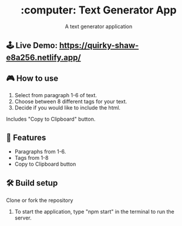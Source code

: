 <h1 align="center">:computer: Text Generator App</h1>

<p align="center">A text generator application</p>

## 🕹 Live Demo: https://quirky-shaw-e8a256.netlify.app/


## 🎮 How to use
1. Select from paragraph 1-6 of text.
2. Choose between 8 different tags for your text.
3. Decide if you would like to include the html.

Includes "Copy to Clipboard" button.

## 🚀 Features
- Paragraphs from 1-6.
- Tags from 1-8
- Copy to Clipboard button

## 🛠 Build setup
Clone or fork the repository

1. To start the application, type "npm start" in the terminal to run the server.
